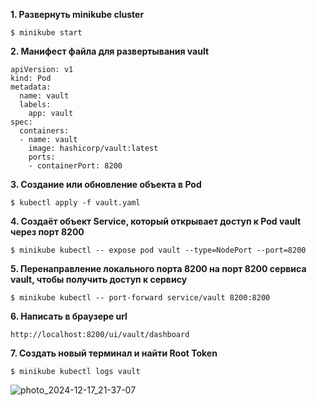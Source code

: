 **1. Развернуть minikube cluster**
```
$ minikube start
```
**2. Манифест файла для развертывания vault**

```
apiVersion: v1
kind: Pod
metadata:
  name: vault
  labels:
    app: vault
spec:
  containers:
  - name: vault
    image: hashicorp/vault:latest
    ports:
    - containerPort: 8200
```

**3. Создание или обновление объекта в Pod**
```
$ kubectl apply -f vault.yaml
```
**4. Создаёт объект Service, который открывает доступ к Pod vault через порт 8200**
```
$ minikube kubectl -- expose pod vault --type=NodePort --port=8200
```
**5. Перенаправление локального порта 8200 на порт 8200 сервиса vault, чтобы получить доступ к сервису**
```
$ minikube kubectl -- port-forward service/vault 8200:8200
```
**6. Написать в браузере url**
```
http://localhost:8200/ui/vault/dashboard
```
**7. Создать новый терминал и найти Root Token**
```
$ minikube kubectl logs vault
```
![photo_2024-12-17_21-37-07](https://github.com/user-attachments/assets/e0d16d26-cd89-4a93-b3b4-c867efcf03c4)
